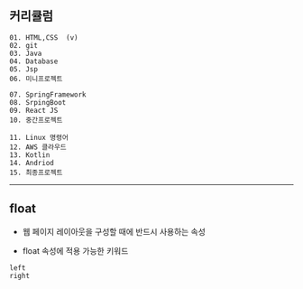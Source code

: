 ## 커리큘럼
```
01. HTML,CSS  (v)
02. git
03. Java
04. Database
05. Jsp
06. 미니프로젝트

07. SpringFramework
08. SrpingBoot
09. React JS
10. 중간프로젝트

11. Linux 명령어
12. AWS 클라우드
13. Kotlin
14. Andriod
15. 최종프로젝트
```
---

## float
+ 웹 페이지 레이아웃을 구성할 때에 반드시 사용하는 속성

- float 속성에 적용 가능한 키워드
```
left
right
```